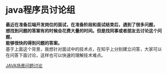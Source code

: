 # java程序员讨论组  
**最近在准备后端开发岗位的面试，在准备阶段和面试结束后，遇到了很多问题，  
想找到问题的答案有的时候会花费大量的时间。但是找同事或者朋友去讨论这个问题，  
能够很快的得到问题的答案。**  
基于上面这个背景，我想针对面试中的技术点，在知乎上分别建立问答，大家可以在问答下面讨论，这样也可以快速的理解技术难点。

[JAVA场景问题讨论](docs/interview/scene/README.md)